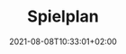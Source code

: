 ---
title: "Spielplan"
date: 2021-08-08T10:33:01+02:00
draft: false

welcomeText: true
text: "Momentan haben wir nur Donnerstag Abend die Halle Gebucht"

img1: false
imgUrl: ""
imgAlt: ""

timeTable: true

section: true
sectionTitle: "Lageplan"
sectionText: "Die Halle in der wir Spielen können Sie hier finden:"
sectionButtonnText: "Zum Lageplan"

img2: false
imgUrl: ""
imgAlt: ""

optionalText1: true
optionalTitle1: "Events"
optionalContentText1: "Hier werden Sie zukünftige Events sehen. Wir werden mit den Einahmen von Mitgliedern Preise organisieren, welche von den Mitgliedern bestimmt werden."
---
